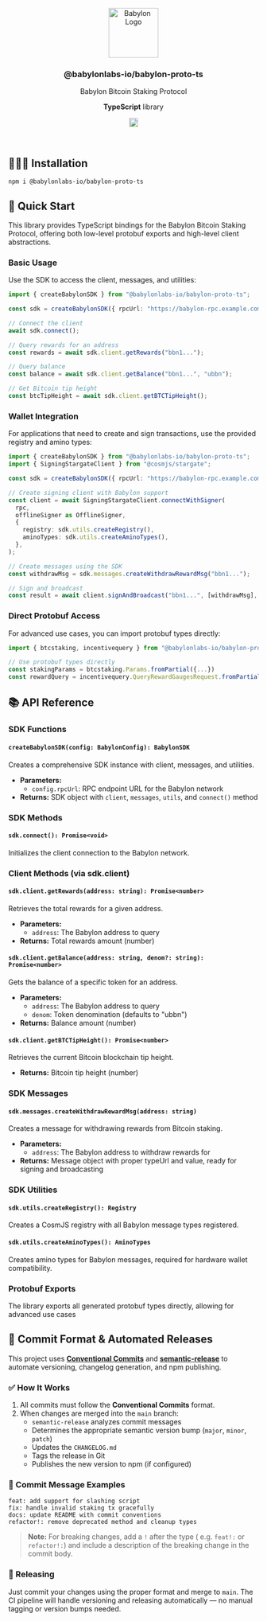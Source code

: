 <p align="center">
    <img alt="Babylon Logo" src="https://github.com/user-attachments/assets/dc74271e-90f1-44bd-9122-2b7438ab375c" width="100" />
    <h3 align="center">@babylonlabs-io/babylon-proto-ts</h3>
    <p align="center">Babylon Bitcoin Staking Protocol</p>
    <p align="center"><strong>TypeScript</strong> library</p>
    <p align="center">
      <a href="https://www.npmjs.com/package/@babylonlabs-io/babylon-proto-ts"><img src="https://badge.fury.io/js/babylon-proto-ts.svg" alt="npm version" height="18"></a>
    </p>
</p>
<br/>

## 👨🏻‍💻 Installation

```console
npm i @babylonlabs-io/babylon-proto-ts
```

## 🚀 Quick Start

This library provides TypeScript bindings for the Babylon Bitcoin Staking Protocol, offering both low-level protobuf exports and high-level client abstractions.

### Basic Usage

Use the SDK to access the client, messages, and utilities:

```typescript
import { createBabylonSDK } from "@babylonlabs-io/babylon-proto-ts";

const sdk = createBabylonSDK({ rpcUrl: "https://babylon-rpc.example.com" });

// Connect the client
await sdk.connect();

// Query rewards for an address
const rewards = await sdk.client.getRewards("bbn1...");

// Query balance
const balance = await sdk.client.getBalance("bbn1...", "ubbn");

// Get Bitcoin tip height
const btcTipHeight = await sdk.client.getBTCTipHeight();
```

### Wallet Integration

For applications that need to create and sign transactions, use the provided registry and amino types:

```typescript
import { createBabylonSDK } from "@babylonlabs-io/babylon-proto-ts";
import { SigningStargateClient } from "@cosmjs/stargate";

const sdk = createBabylonSDK({ rpcUrl: "https://babylon-rpc.example.com" });

// Create signing client with Babylon support
const client = await SigningStargateClient.connectWithSigner(
  rpc,
  offlineSigner as OfflineSigner,
  {
    registry: sdk.utils.createRegistry(),
    aminoTypes: sdk.utils.createAminoTypes(),
  },
);

// Create messages using the SDK
const withdrawMsg = sdk.messages.createWithdrawRewardMsg("bbn1...");

// Sign and broadcast
const result = await client.signAndBroadcast("bbn1...", [withdrawMsg], "auto");
```

### Direct Protobuf Access

For advanced use cases, you can import protobuf types directly:

```typescript
import { btcstaking, incentivequery } from "@babylonlabs-io/babylon-proto-ts"

// Use protobuf types directly
const stakingParams = btcstaking.Params.fromPartial({...})
const rewardQuery = incentivequery.QueryRewardGaugesRequest.fromPartial({...})
```

## 📚 API Reference

### SDK Functions

#### `createBabylonSDK(config: BabylonConfig): BabylonSDK`

Creates a comprehensive SDK instance with client, messages, and utilities.

- **Parameters:**
  - `config.rpcUrl`: RPC endpoint URL for the Babylon network
- **Returns:** SDK object with `client`, `messages`, `utils`, and `connect()` method

### SDK Methods

#### `sdk.connect(): Promise<void>`

Initializes the client connection to the Babylon network.

### Client Methods (via sdk.client)

#### `sdk.client.getRewards(address: string): Promise<number>`

Retrieves the total rewards for a given address.

- **Parameters:**
  - `address`: The Babylon address to query
- **Returns:** Total rewards amount (number)

#### `sdk.client.getBalance(address: string, denom?: string): Promise<number>`

Gets the balance of a specific token for an address.

- **Parameters:**
  - `address`: The Babylon address to query
  - `denom`: Token denomination (defaults to "ubbn")
- **Returns:** Balance amount (number)

#### `sdk.client.getBTCTipHeight(): Promise<number>`

Retrieves the current Bitcoin blockchain tip height.

- **Returns:** Bitcoin tip height (number)

### SDK Messages

#### `sdk.messages.createWithdrawRewardMsg(address: string)`

Creates a message for withdrawing rewards from Bitcoin staking.

- **Parameters:**
  - `address`: The Babylon address to withdraw rewards for
- **Returns:** Message object with proper typeUrl and value, ready for signing and broadcasting

### SDK Utilities

#### `sdk.utils.createRegistry(): Registry`

Creates a CosmJS registry with all Babylon message types registered.

#### `sdk.utils.createAminoTypes(): AminoTypes`

Creates amino types for Babylon messages, required for hardware wallet compatibility.

### Protobuf Exports

The library exports all generated protobuf types directly, allowing for advanced use cases

## 📝 Commit Format & Automated Releases

This project uses [**Conventional Commits**](https://www.conventionalcommits.org/en/v1.0.0/)
and [**semantic-release**](https://semantic-release.gitbook.io/) to automate
versioning, changelog generation, and npm publishing.

### ✅ How It Works

1. All commits must follow the **Conventional Commits** format.
2. When changes are merged into the `main` branch:
   - `semantic-release` analyzes commit messages
   - Determines the appropriate semantic version bump (`major`, `minor`, `patch`)
   - Updates the `CHANGELOG.md`
   - Tags the release in Git
   - Publishes the new version to npm (if configured)

### 🧱 Commit Message Examples

```console
feat: add support for slashing script
fix: handle invalid staking tx gracefully
docs: update README with commit conventions
refactor!: remove deprecated method and cleanup types
```

> **Note:** For breaking changes, add a `!` after the type (
> e.g. `feat!:` or `refactor!:`) and include a description of the breaking
> change in the commit body.

### 🚀 Releasing

Just commit your changes using the proper format and merge to `main`.
The CI pipeline will handle versioning and releasing automatically — no manual
tagging or version bumps needed.
